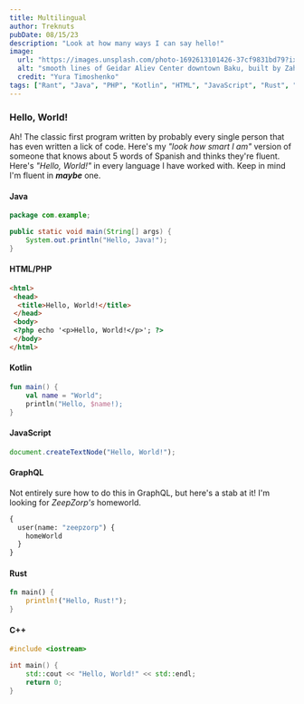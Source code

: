 ```yaml
---
title: Multilingual
author: Treknuts
pubDate: 08/15/23
description: "Look at how many ways I can say hello!"
image:
  url: "https://images.unsplash.com/photo-1692613101426-37cf9831bd79?ixlib=rb-4.0.3&ixid=M3wxMjA3fDB8MHxwaG90by1wYWdlfHx8fGVufDB8fHx8fA%3D%3D&auto=format&fit=crop&w=1974&q=80"
  alt: "smooth lines of Geidar Aliev Center downtown Baku, built by Zaha Hadid"
  credit: "Yura Timoshenko"
tags: ["Rant", "Java", "PHP", "Kotlin", "HTML", "JavaScript", "Rust", "C++"]
---
```


### Hello, World!

Ah! The classic first program written by probably every single person that has even written a lick of code. Here's my _"look how smart I am"_ version of someone that knows about 5 words of Spanish and thinks they're fluent. Here's _"Hello, World!"_ in every language I have worked with. Keep in mind I'm fluent in **_maybe_** one.

#### Java

```java
package com.example;

public static void main(String[] args) {
    System.out.println("Hello, Java!");
}
```

#### HTML/PHP

```html
<html>
 <head>
  <title>Hello, World!</title>
 </head>
 <body>
 <?php echo '<p>Hello, World!</p>'; ?>
 </body>
</html>
```

#### Kotlin

```kotlin
fun main() {
    val name = "World";
    println("Hello, $name!);
}
```

#### JavaScript

```javascript
document.createTextNode("Hello, World!");
```

#### GraphQL

Not entirely sure how to do this in GraphQL, but here's a stab at it! I'm looking for _ZeepZorp's_ homeworld.

```graphql
{
  user(name: "zeepzorp") {
    homeWorld
  }
}
```

#### Rust

```rust
fn main() {
    println!("Hello, Rust!");
}
```

#### C++

```cpp
#include <iostream>

int main() {
    std::cout << "Hello, World!" << std::endl;
    return 0;
}
```

